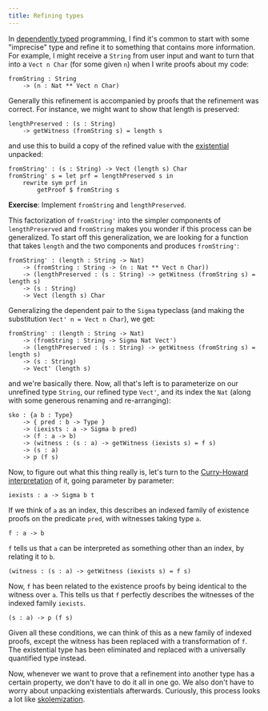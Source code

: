 ```yaml
---
title: Refining types
---
```

In [dependently typed](https://en.wikipedia.org/wiki/Dependent_type) programming, I find it's common to start with some "imprecise" type and refine it to something that contains more information. For example, I might receive a `String` from user input and want to turn that into a `Vect n Char` (for some given `n`) when I write proofs about my code:

```language-haskell
fromString : String
    -> (n : Nat ** Vect n Char)
```

Generally this refinement is accompanied by proofs that the refinement was correct. For instance, we might want to show that length is preserved:

```language-haskell
lengthPreserved : (s : String)
    -> getWitness (fromString s) = length s
```

and use this to build a copy of the refined value with the [existential](https://en.wikipedia.org/wiki/Type_system#Existential_types) unpacked:

```language-haskell
fromString' : (s : String) -> Vect (length s) Char
fromString' s = let prf = lengthPreserved s in
    rewrite sym prf in
        getProof $ fromString s
```

**Exercise**: Implement `fromString` and `lengthPreserved`.

This factorization of `fromString'` into the simpler components of `lengthPreserved` and `fromString` makes you wonder if this process can be generalized. To start off this generalization, we are looking for a function that takes `length` and the two components and produces `fromString'`:

```language-haskell
fromString' : (length : String -> Nat)
    -> (fromString : String -> (n : Nat ** Vect n Char))
    -> (lengthPreserved : (s : String) -> getWitness (fromString s) = length s)
    -> (s : String)
    -> Vect (length s) Char 
```

Generalizing the dependent pair to the `Sigma` typeclass (and making the substitution `Vect' n = Vect n Char`), we get:

```language-haskell
fromString' : (length : String -> Nat)
    -> (fromString : String -> Sigma Nat Vect')
    -> (lengthPreserved : (s : String) -> getWitness (fromString s) = length s)
    -> (s : String)
    -> Vect' (length s)
```

and we're basically there. Now, all that's left is to parameterize on our unrefined type `String`, our refined type `Vect'`, and its index the `Nat` (along with some generous renaming and re-arranging):

```language-haskell
sko : {a b : Type}
    -> { pred : b -> Type }
    -> (iexists : a -> Sigma b pred)
    -> (f : a -> b)
    -> (witness : (s : a) -> getWitness (iexists s) = f s)
    -> (s : a)
    -> p (f s)
```

Now, to figure out what this thing really is, let's turn to the [Curry-Howard interpretation](https://en.wikipedia.org/wiki/Curry%E2%80%93Howard_correspondence) of it, going parameter by parameter:

```language-haskell
iexists : a -> Sigma b t
```

If we think of `a` as an index, this describes an indexed family of existence proofs on the predicate `pred`, with witnesses taking type `a`.

```language-haskell
f : a -> b
```

`f` tells us that `a` can be interpreted as something other than an index, by relating it to `b`.

```language-haskell
(witness : (s : a) -> getWitness (iexists s) = f s)
```

Now, `f` has been related to the existence proofs by being identical to the witness over `a`. This tells us that `f` perfectly describes the witnesses of the indexed family `iexists`.

```language-haskell
(s : a) -> p (f s)
```

Given all these conditions, we can think of this as a new family of indexed proofs, except the witness has been replaced with a transformation of `f`. The existential type has been eliminated and replaced with a universally quantified type instead.

Now, whenever we want to prove that a refinement into another type has a certain property, we don't have to do it all in one go. We also don't have to worry about unpacking existentials afterwards. Curiously, this process looks a lot like [skolemization](https://en.wikipedia.org/wiki/Skolem_normal_form).
